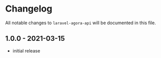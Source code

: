 # Changelog

All notable changes to `laravel-agora-api` will be documented in this file.

## 1.0.0 - 2021-03-15

- initial release

